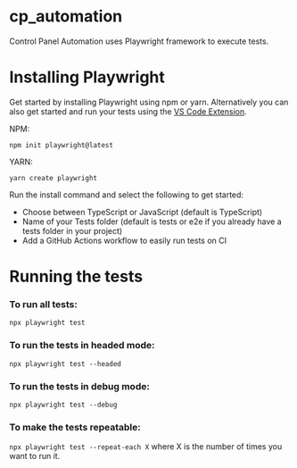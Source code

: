 # cp_automation

Control Panel Automation uses Playwright framework to execute tests.

# Installing Playwright

Get started by installing Playwright using npm or yarn. Alternatively you can also get started and run your tests using the [VS Code Extension](https://playwright.dev/docs/getting-started-vscode).

NPM:

`npm init playwright@latest`

YARN:

`yarn create playwright`

Run the install command and select the following to get started:

- Choose between TypeScript or JavaScript (default is TypeScript)
- Name of your Tests folder (default is tests or e2e if you already have a tests folder in your project)
- Add a GitHub Actions workflow to easily run tests on CI

# Running the tests

### To run all tests:

`npx playwright test`

### To run the tests in headed mode:

`npx playwright test --headed`

### To run the tests in debug mode:

`npx playwright test --debug`

### To make the tests repeatable:

`npx playwright test --repeat-each X`
where X is the number of times you want to run it.

